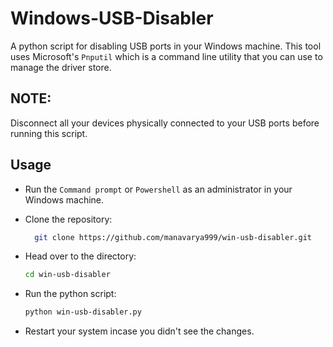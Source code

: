 # Windows-USB-Disabler
A python script for disabling USB ports in your Windows machine. This tool uses Microsoft's `Pnputil` which is a command line utility that you can use to manage the driver store.

## NOTE: 
Disconnect all your devices physically connected to your USB ports before running this script.

## Usage

- Run the `Command prompt` or `Powershell` as an administrator in your Windows machine.

- Clone the repository: 

  ```bash
    git clone https://github.com/manavarya999/win-usb-disabler.git
  ```

- Head over to the directory: 

  ```bash
  cd win-usb-disabler
  ``` 
- Run the python script:

  ```bash
  python win-usb-disabler.py
  ```
- Restart your system incase you didn't see the changes.
